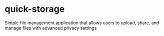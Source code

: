 # quick-storage
Simple file management application that allows users to upload, share, and manage files with advanced privacy settings
